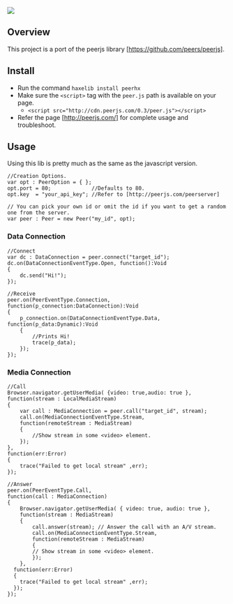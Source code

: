 ![](http://i.imgur.com/XyE7VRo.png)


## Overview

This project is a port of the peerjs library [https://github.com/peers/peerjs].  

## Install

* Run the command `haxelib install peerhx`
* Make sure the `<script>` tag with the `peer.js` path is available on your page.
  * `<script src="http://cdn.peerjs.com/0.3/peer.js"></script>`
* Refer the page [http://peerjs.com/] for complete usage and troubleshoot.

## Usage

Using this lib is pretty much as the same as the javascript version.  

````
//Creation Options.
var opt : PeerOption = { };
opt.port = 80;             //Defaults to 80.
opt.key  = "your_api_key"; //Refer to [http://peerjs.com/peerserver]
		
// You can pick your own id or omit the id if you want to get a random one from the server.
var peer : Peer = new Peer("my_id", opt);
````

### Data Connection
````
//Connect
var dc : DataConnection = peer.connect("target_id");
dc.on(DataConnectionEventType.Open, function():Void
{
	dc.send("Hi!");
});
		
//Receive
peer.on(PeerEventType.Connection, function(p_connection:DataConnection):Void
{
	p_connection.on(DataConnectionEventType.Data, function(p_data:Dynamic):Void
	{
		//Prints Hi!
		trace(p_data);
	});
});
````

### Media Connection
````
//Call
Browser.navigator.getUserMedia( {video: true,audio: true },
function(stream : LocalMediaStream) 
{
	var call : MediaConnection = peer.call("target_id", stream);
	call.on(MediaConnectionEventType.Stream, 
	function(remoteStream : MediaStream) 
	{
		//Show stream in some <video> element.
	});		  
},
function(err:Error) 
{
	trace("Failed to get local stream" ,err);
});

//Answer		
peer.on(PeerEventType.Call, 
function(call : MediaConnection) 
{			
	Browser.navigator.getUserMedia( { video: true, audio: true }, 
	function(stream : MediaStream) 
	{
		call.answer(stream); // Answer the call with an A/V stream.
		call.on(MediaConnectionEventType.Stream,
		function(remoteStream : MediaStream) 
		{
		// Show stream in some <video> element.
		});
	}, 
  function(err:Error) 
  {
	trace("Failed to get local stream" ,err);
  });
});

````
